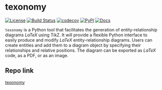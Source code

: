 # texonomy

[![License](https://img.shields.io/github/license/basseches/texonomy)](https://github.com/basseches/texonomy)
[![Build Status](https://github.com/basseches/texonomy/workflows/Build%20Status/badge.svg?branch=main)](https://github.com/basseches/texonomy/actions?query=workflow%3A%22Build+Status%22)
[![codecov](https://codecov.io/gh/basseches/texonomy/branch/main/graph/badge.svg)](https://codecov.io/gh/basseches/texonomy)
[![PyPI](https://img.shields.io/pypi/v/texonomy)](https://pypi.org/project/texonomy/)
[![Docs](https://img.shields.io/badge/-docs-blueviolet)](https://basseches.github.io/texonomy)

`texonomy` is a Python tool that facilitates the generation of
entity-relationship diagrams $LaTeX$ using TikZ. It will provide a flexible
Python interface to easily produce and modify $LaTeX$ entity-relationship
diagrams. Users can create entities and add them to a diagram object by
specifying their relationships and relative positions. The diagram can be
exported as $LaTeX$ code, as a PDF, or as an image.

## Repo link

[texonomy](https://github.com/basseches/texonomy)

